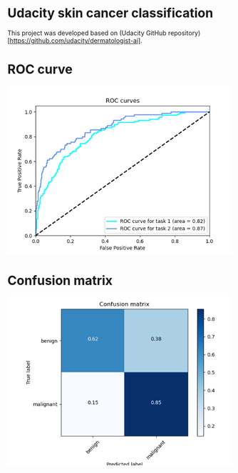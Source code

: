 # Udacity skin cancer classification
This project was developed based on (Udacity GitHub repository)[https://github.com/udacity/dermatologist-ai].

# ROC curve
![ROC curve](figures/roc_curve.png?raw=true "ROC curve")


# Confusion matrix
![Confusion matrix](figures/confusion_matrix.png?raw=true "Confusion matrix")

